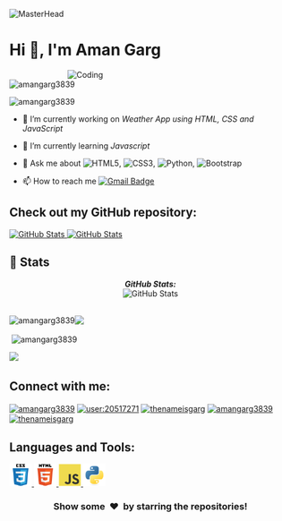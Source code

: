 ![MasterHead](https://jusmarktech.com/public/a/images/pages/web_development.gif)
<h1 align="left">Hi 👋, I'm Aman Garg</h1>
<img align="right" alt="Coding" width="400" src="https://camo.githubusercontent.com/e20822b4282c07ffd010cd05f855a6561d3b62358ca9e607e4901288dd748fcb/68747470733a2f2f63646e2e6472696262626c652e636f6d2f75736572732f323133313939332f73637265656e73686f74732f343934383733362f74686f75676874776f726b732d6769665f6472696262626c652e676966">


<p align="left"> <img src="https://komarev.com/ghpvc/?username=amangarg3839&label=Profile%20views&color=0e75b6&style=flat-square" alt="amangarg3839" /> </p>
<p align="left"> <img src="https://img.shields.io/github/followers/amangarg3839.svg?style=social&label=Follow" alt="amangarg3839" /> </p>



- 🔭 I’m currently working on *Weather App using HTML, CSS and JavaScript*

- 🌱 I’m currently learning *Javascript*

- 💬 Ask me about ![HTML5](https://img.shields.io/badge/-HTML5-000000?style=flat&logo=HTML5), ![CSS3](https://img.shields.io/badge/-CSS3-000000?style=flat&logo=CSS3), ![Python](https://img.shields.io/badge/-Python-000000?style=flat&logo=python), ![Bootstrap](https://img.shields.io/badge/-Bootstrap-000000?style=flat&logo=bootstrap)

- 📫 How to reach me [![Gmail Badge](https://img.shields.io/badge/-amangarg3839@gmail.com-c14438?style=flat-square&logo=Gmail&logoColor=white&link=mailto:chukypedro15@gmail.com)](mailto:amangarg3839@gmail.com)

<h2>Check out my GitHub repository:</h2>

<div>
  <p>
    <a href="https://github.com/amangarg3839/Car-Rental-Website">
      <img src="https://github-readme-stats.vercel.app/api/pin/?username=amangarg3839&repo=Car-Rental-Website" alt="GitHub Stats" />
    </a>
    <a href="https://github.com/amangarg3839/Mini-Python-Project">
      <img src="https://github-readme-stats.vercel.app/api/pin/?username=amangarg3839&repo=Mini-Python-Project" alt="GitHub Stats" />
    </a>
  </p>
</div>

<h2>👀 Stats</h2>

<div>
  <p align="center">
  <b><em>GitHub Stats:</em></b> <br/>
    <img src="https://github-readme-streak-stats.herokuapp.com/?user=amangarg3839" alt="GitHub Stats" /> <br/><br/>
  </p>
</div>

<p><img align="left" src="https://github-readme-stats.vercel.app/api/top-langs?username=amangarg3839&show_icons=true&locale=en&layout=compact" alt="amangarg3839" /></p>
<a href="https://wakatime.com"><img src="https://wakatime.com/share/@amangarg3839/6345d193-1272-4517-af07-5f39a132a029.png" /></a>
<p>&nbsp;<img align="center" src="https://github-readme-stats.vercel.app/api?username=amangarg3839&show_icons=true&locale=en" alt="amangarg3839" /></p>
<a href="https://wakatime.com"><img src="https://wakatime.com/share/@amangarg3839/2c7e5cf9-5a7b-4c9f-a514-1b3b38ff34b8.png" /></a>

<h2 align="left">Connect with me:</h2>
<p align="left">
<a href="https://linkedin.com/in/amangarg3839/" target="blank"><img align="center" src="https://raw.githubusercontent.com/rahuldkjain/github-profile-readme-generator/master/src/images/icons/Social/linked-in-alt.svg" alt="amangarg3839" height="30" width="40" /></a>
<a href="https://stackoverflow.com/users/20517598/aman-garg" target="blank"><img align="center" src="https://raw.githubusercontent.com/rahuldkjain/github-profile-readme-generator/master/src/images/icons/Social/stack-overflow.svg" alt="user:20517271" height="30" width="40" /></a>
<a href="https://instagram.com/thenameisgarg" target="blank"><img align="center" src="https://raw.githubusercontent.com/rahuldkjain/github-profile-readme-generator/master/src/images/icons/Social/instagram.svg" alt="thenameisgarg" height="30" width="40" /></a>
<a href="https://www.w3profile.com/amangarg3839" target="blank"><img align="center" src="https://yt3.ggpht.com/dW6to0x5Crmeh7yi-YPLcQRqVrBtx2BSh8eoKTJbE8NbjloQ0sqlmdszIlxokJU_97-ndOt_=s900-c-k-c0x00ffffff-no-rj" alt="amangarg3839" height="30" width="40" /></a>
    <a href="https://www.hackerrank.com/thenameisgarg" target="blank"><img align="center" src="https://raw.githubusercontent.com/rahuldkjain/github-profile-readme-generator/master/src/images/icons/Social/hackerrank.svg" alt="thenameisgarg" height="30" width="40" style="max-width: 100%;"></a>
</p>

<h2 align="left">Languages and Tools:</h2>
<p align="left"> 
     <a href="https://www.w3schools.com/css/" target="_blank" rel="noreferrer"> <img src="https://raw.githubusercontent.com/devicons/devicon/master/icons/css3/css3-original-wordmark.svg" alt="css3" width="40" height="40"/> </a>
    <a href="https://www.w3.org/html/" target="_blank" rel="noreferrer"> <img src="https://raw.githubusercontent.com/devicons/devicon/master/icons/html5/html5-original-wordmark.svg" alt="html5" width="40" height="40"/> </a>
    <a href="https://developer.mozilla.org/en-US/docs/Web/JavaScript" target="_blank" rel="noreferrer"> <img src="https://raw.githubusercontent.com/devicons/devicon/master/icons/javascript/javascript-original.svg" alt="javascript" width="40" height="40"/> </a> 
     <a href="https://www.python.org" target="_blank" rel="noreferrer"> <img src="https://raw.githubusercontent.com/devicons/devicon/master/icons/python/python-original.svg" alt="python" width="40" height="40"/> </a>
</p>

<div align="center">
    <h3 align="center">Show some &nbsp;❤️&nbsp; by starring the repositories!</h3>
</div>
